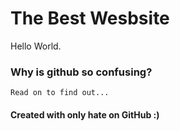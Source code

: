 
# The Best Wesbsite

<html lang="en">
<head>
    <meta charset="UTF-8">
    <meta name="viewport" content="width=device-width, initial-scale=1.0">
    <link rel="stylesheet" href="style.css">
</head>
<body>
   

 Hello World.
### Why is github so confusing? 
    Read on to find out...

    
   #### Created with only hate on GitHub :)
    

</body>
</html>



